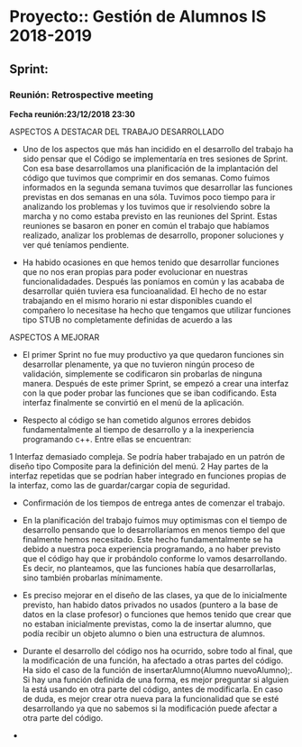# Proyecto:: **Gestión de Alumnos IS 2018-2019**
 
## Sprint:

### Reunión: Retrospective meeting

**Fecha reunión:23/12/2018 23:30**

ASPECTOS A DESTACAR DEL TRABAJO DESARROLLADO

* Uno de los aspectos que más han incidido en el desarrollo del trabajo ha sido pensar que el Código se implementaría en tres sesiones de Sprint. Con esa base desarrollamos una planificación 
de la implantación del código que tuvimos que comprimir en dos semanas. Como fuimos informados en la segunda semana tuvimos que desarrollar las funciones previstas en dos semanas en una sóla. 
Tuvimos poco tiempo para ir analizando los problemas y los tuvimos que ir resolviendo sobre la marcha y no como estaba previsto en las reuniones del Sprint. Estas reuniones se basaron en poner en común el trabajo que habíamos realizado, analizar los problemas de desarrollo, proponer soluciones  y ver qué teníamos pendiente.

* Ha habido ocasiones en que hemos tenido que desarrollar funciones que no nos eran propias para poder evolucionar en nuestras funcionalidadades. Después las poníamos en común y las acababa de
desarrollar quién tuviera esa funcioanalidad. El hecho de no estar trabajando en el mismo horario ni estar disponibles cuando el compañero lo necesitase ha hecho que tengamos que utilizar funciones tipo STUB no completamente definidas de acuerdo a las 

ASPECTOS A MEJORAR

* El primer Sprint no fue muy productivo ya que quedaron funciones sin desarrollar plenamente, ya que no tuvieron ningún proceso de validación, simplemente se codificaron sin probarlas de ninguna manera. Después de este primer Sprint, se empezó a crear una interfaz con la que poder probar las funciones que se iban codificando. Esta interfaz finalmente se convirtió en el menú de la aplicación.

* Respecto al código se han cometido algunos errores debidos fundamentalmente al tiempo de desarrollo y a la inexperiencia programando c++. Entre ellas se encuentran:

1 Interfaz demasiado compleja. Se podría haber trabajado en un patrón de diseño tipo Composite para la definición del menú.
2 Hay partes de la interfaz repetidas que se podrían haber integrado en funciones propias de la interfaz, como las de guardar/cargar copia de seguridad.

* Confirmación de los tiempos de entrega antes de comenzar el trabajo.

* En la planificación del trabajo fuimos muy optimismas con el tiempo de desarrollo pensando que lo desarrollaríamos en menos tiempo del que finalmente hemos necesitado. 
Este hecho fundamentalmente se ha debido a nuestra poca experiencia programando, a no haber previsto que el código hay que ir probándolo conforme lo  vamos desarrollando. Es decir, no planteamos, que las funciones había que desarrollarlas, sino también probarlas mínimamente.

* Es preciso mejorar en el diseño de las clases, ya que de lo inicialmente previsto, han habido datos privados no usados (puntero a la base de datos en la clase profesor) o funciones que hemos tenido que crear que no estaban inicialmente previstas, como la de insertar alumno, que podía recibir un objeto alumno o bien una estructura de alumnos.

* Durante el desarrollo del código nos ha ocurrido, sobre todo al final, que la modificación de una función, ha afectado a otras partes del código. Ha sido el caso de la función de insertarAlumno(Alumno nuevoAlumno);. Si hay una función definida de una forma, es mejor preguntar si alguien la está usando en otra parte del código, antes de modificarla. En caso de duda, es mejor crear otra nueva para la funcionalidad que se esté desarrollando ya que no sabemos si la modificación puede afectar a otra parte del código.

* 